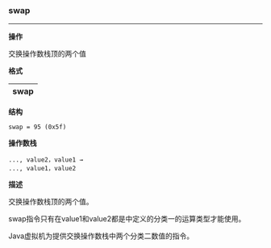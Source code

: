 ### swap

----

**操作**

交换操作数栈顶的两个值

**格式**

|swap|
|--------:|

**结构**
```
swap = 95 (0x5f)
```

**操作数栈**
```
..., value2，value1 →
..., value1，value2

```

**描述**

交换操作数栈顶的两个值。

swap指令只有在value1和value2都是中定义的分类一的运算类型才能使用。

Java虚拟机为提供交换操作数栈中两个分类二数值的指令。
